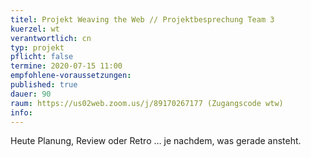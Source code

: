 ```yaml
---
titel: Projekt Weaving the Web // Projektbesprechung Team 3
kuerzel: wt
verantwortlich: cn
typ: projekt
pflicht: false
termine: 2020-07-15 11:00
empfohlene-voraussetzungen: 
published: true
dauer: 90
raum: https://us02web.zoom.us/j/89170267177 (Zugangscode wtw)
info: 
---
```


Heute Planung, Review oder Retro … je nachdem, was gerade ansteht.